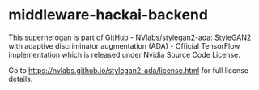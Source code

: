 # middleware-hackai-backend

This superherogan is part of GitHub - NVlabs/stylegan2-ada: StyleGAN2 with adaptive discriminator augmentation (ADA) - Official TensorFlow implementation which is released under Nvidia Source Code License.

Go to https://nvlabs.github.io/stylegan2-ada/license.html for full license details.
